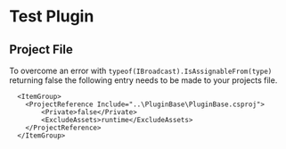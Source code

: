 ﻿# Test Plugin

## Project File
To overcome an error with ```typeof(IBroadcast).IsAssignableFrom(type)``` returning false the following entry needs to be made to your projects file.

```
  <ItemGroup>
    <ProjectReference Include="..\PluginBase\PluginBase.csproj">
        <Private>false</Private>
	    <ExcludeAssets>runtime</ExcludeAssets>
    </ProjectReference>
  </ItemGroup>
  ```

